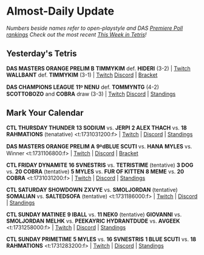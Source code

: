 # Almost-Daily Update
*Numbers beside names refer to open-playstyle and DAS [Premiere Poll rankings](https://docs.google.com/document/d/1Mmn24edltEMq6vdxZxhIAfyUS6F5SwlqIuQ6OmnVsi8/edit?tab=t.0)*
*Check out the most recent [This Week in Tetris](https://www.thisweekintetris.com/2024/10/this-week-in-tetris-september-17.html)!*
## Yesterday's Tetris
**DAS MASTERS ORANGE PRELIM B**
**TIMMYKIM** def. **HIDERI** (3-2) | [Twitch](https://www.twitch.tv/videos/2294630323?t=00h19m44s)
**WALLBANT** def. **TIMMYKIM** (3-1) | [Twitch](https://www.twitch.tv/videos/2294630323?t=01h15m11s)
[Discord](https://go.ctm.gg/discord) | [Bracket](https://go.ctm.gg/event/ctm-das-masters-october-2024/das-masters/)

**DAS CHAMPIONS LEAGUE**
**11ᴰ NENU** def. **TOMMYNTG** (4-2)
**SCOTTOBOZO** and **COBRA** draw (3-3) | [Twitch](https://www.twitch.tv/videos/2294848576)
[Discord](https://discord.gg/WQ2pQXZa3X) | [Standings](https://docs.google.com/spreadsheets/d/1nEN0MAbueG36UDkpfUsPZEmAMuKif6IcLAmJ8iZhCe8/edit?gid=681352137#gid=681352137)

## Mark Your Calendar
**CTL THURSDAY THUNDER**
**13 SODIUM** vs. **JERPI**
**2 ALEX THACH** vs. **18 RAHMATIONS** (tenatative)
<t:1731031200:f> | [Twitch](https://www.twitch.tv/classictetrisleague) | [Discord](https://discord.gg/QremKENyzQ) | [Standings](https://ctlscoreboard.herokuapp.com)

**DAS MASTERS ORANGE PRELIM A**
**9ᴰdBLUE SCUTI** vs. **HANA**
**MYLES** vs. Winner
<t:1731106800:f> | [Twitch](https://www.twitch.tv/monthlytetris) | [Discord](https://go.ctm.gg/discord) | [Bracket](https://go.ctm.gg/event/ctm-das-masters-october-2024/das-masters/)

**CTL FRIDAY DYNAMITE**
**16 SVNESTRIS** vs. **TETRISTIME** (tentative)
**3 DOG** vs. **20 COBRA** (tentative)
**5 MYLES** vs. **FUR OF KITTEN**
**8 MEME** vs. **20 COBRA**
<t:1731031200:f> | [Twitch](https://www.twitch.tv/classictetrisleague) | [Discord](https://discord.gg/QremKENyzQ) | [Standings](https://ctlscoreboard.herokuapp.com)

**CTL SATURDAY SHOWDOWN**
**ZXVYE** vs. **SMOLJORDAN** (tentative)
**SOMALIAN** vs. **SALTEDSOFA** (tentative)
<t:1731186000:f> | [Twitch](https://www.twitch.tv/classictetrisleague) | [Discord](https://discord.gg/QremKENyzQ) | [Standings](https://ctlscoreboard.herokuapp.com)

**CTL SUNDAY MATINEE**
**9 IBALL** vs. **11 NEK0** (tentative)
**GIOVANNI** vs. **SMOLJORDAN**
**MELHK** vs. **PEEKAYRIC**
**HYDRANTDUDE** vs. **AVGEEK**
<t:1731258000:f> | [Twitch](https://www.twitch.tv/classictetrisleague) | [Discord](https://discord.gg/QremKENyzQ) | [Standings](https://ctlscoreboard.herokuapp.com)

**CTL SUNDAY PRIMETIME**
**5 MYLES** vs. **16 SVNESTRIS**
**1 BLUE SCUTI** vs. **18 RAHMATIONS**
<t:1731283200:f> | [Twitch](https://www.twitch.tv/classictetrisleague) | [Discord](https://discord.gg/QremKENyzQ) | [Standings](https://ctlscoreboard.herokuapp.com)